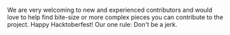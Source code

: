 We are very welcoming to new and experienced contributors and would love to help find bite-size or more complex pieces you can contribute to the project.
Happy Hacktoberfest!
Our one rule: Don't be a jerk.